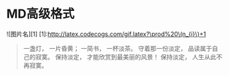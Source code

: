 # MD高级格式
![图片名][1]
[1]:http://latex.codecogs.com/gif.latex?\prod%20\(n_{i}\)+1

>一盏灯， 一片昏黄； 一简书， 一杯淡茶。 守着那一份淡定， 品读属于自己的寂寞。 保持淡定， 才能欣赏到最美丽的风景！ 保持淡定， 人生从此不再寂寞。
